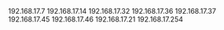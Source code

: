 192.168.17.7
192.168.17.14
192.168.17.32
192.168.17.36
192.168.17.37
192.168.17.45
192.168.17.46
192.168.17.21
192.168.17.254
